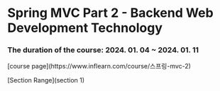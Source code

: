 <h1>Spring MVC Part 2 - Backend Web Development Technology</h1>
<h3>The duration of the course: 2024. 01. 04 ~ 2024. 01. 11</h3>
[course page](https://www.inflearn.com/course/스프링-mvc-2)

[Section Range](section 1)
